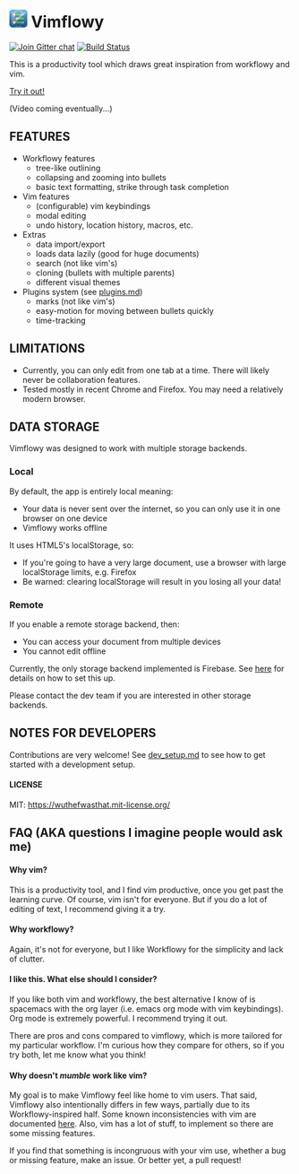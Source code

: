 # ![Vimflowy](/static/images/vimflowy-32.png?raw=true) Vimflowy

[![Join Gitter chat](https://badges.gitter.im/WuTheFWasThat/vimflowy.svg)](https://gitter.im/WuTheFWasThat/vimflowy)
[![Build Status](https://travis-ci.org/WuTheFWasThat/vimflowy.svg?branch=master)](https://travis-ci.org/WuTheFWasThat/vimflowy)

This is a productivity tool which draws great inspiration from workflowy and vim.

[Try it out!](https://vimflowy.bitballoon.com)

(Video coming eventually...)

## FEATURES

- Workflowy features
  - tree-like outlining
  - collapsing and zooming into bullets
  - basic text formatting, strike through task completion
- Vim features
  - (configurable) vim keybindings
  - modal editing
  - undo history, location history, macros, etc.
- Extras
  - data import/export
  - loads data lazily (good for huge documents)
  - search (not like vim's)
  - cloning (bullets with multiple parents)
  - different visual themes
- Plugins system (see [plugins.md](docs/plugins.md))
  - marks (not like vim's)
  - easy-motion for moving between bullets quickly
  - time-tracking

## LIMITATIONS

- Currently, you can only edit from one tab at a time.
  There will likely never be collaboration features.
- Tested mostly in recent Chrome and Firefox.  You may need a relatively modern browser.

## DATA STORAGE

Vimflowy was designed to work with multiple storage backends.

### Local

By default, the app is entirely local meaning:
- Your data is never sent over the internet, so you can only use it in one browser on one device
- Vimflowy works offline

It uses HTML5's localStorage, so:
- If you're going to have a very large document, use a browser with large localStorage limits, e.g. Firefox
- Be warned: clearing localStorage will result in you losing all your data!

### Remote

If you enable a remote storage backend, then:
- You can access your document from multiple devices
- You cannot edit offline

Currently, the only storage backend implemented is Firebase.
See [here](docs/storage/Firebase.md) for details on how to set this up.

Please contact the dev team if you are interested in other storage backends.

## NOTES FOR DEVELOPERS

Contributions are very welcome!
See [dev_setup.md](docs/dev_setup.md) to see how to get started with a development setup.

#### LICENSE

MIT: https://wuthefwasthat.mit-license.org/

## FAQ (AKA questions I imagine people would ask me)

#### Why vim?

This is a productivity tool, and I find vim productive, once you get past the learning curve.
Of course, vim isn't for everyone.  But if you do a lot of editing of text, I recommend giving it a try.

#### Why workflowy?

Again, it's not for everyone, but I like Workflowy for the simplicity and lack of clutter.

#### I like this.  What else should I consider?

If you like both vim and workflowy, the best alternative I know of is spacemacs with the org layer (i.e. emacs org mode with vim keybindings).
Org mode is extremely powerful. I recommend trying it out.

There are pros and cons compared to vimflowy, which is more tailored for my particular workflow.
I'm curious how they compare for others, so if you try both, let me know what you think!

#### Why doesn't *mumble* work like vim?

My goal is to make Vimflowy feel like home to vim users.
That said, Vimflowy also intentionally differs in few ways, partially due to its Workflowy-inspired half.
Some known inconsistencies with vim are documented [here](docs/vim_inconsistencies.md).
Also, vim has a lot of stuff, to implement so there are some missing features.

If you find that something is incongruous with your vim use, whether a bug or missing feature, make an issue. Or better yet, a pull request!

